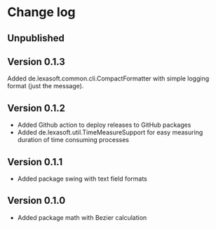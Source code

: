 # Change log

## Unpublished

## Version 0.1.3
Added de.lexasoft.common.cli.CompactFormatter with simple logging format (just the message).

## Version 0.1.2
* Added Github action to deploy releases to GitHub packages
* Added de.lexasoft.util.TimeMeasureSupport<T> for easy measuring duration of time consuming processes

## Version 0.1.1
* Added package swing with text field formats

## Version 0.1.0
* Added package math with Bezier calculation